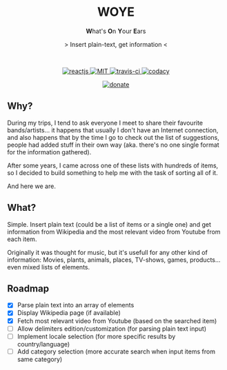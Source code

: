 <h1 align="center">WOYE</h1>
<p align="center"><strong>W</strong>hat's <strong>O</strong>n <strong>Y</strong>our <strong>E</strong>ars</p>
<p align="center">&gt; Insert plain-text, get information &lt;</p>

</br>

<p align="center">
  <a href="https://github.com/facebook/react">
    <img src="https://img.shields.io/badge/react-%5E16.4-61dafb.svg?longCache=true" alt="reactjs">
  </a>
  <a href="https://github.com/alxpez/woye/blob/master/LICENSE">
    <img src="https://img.shields.io/badge/license-MIT-green.svg?longCache=true" alt="MIT">
  </a>
  <a href="https://travis-ci.org/alxpez/woye/branches">
    <img src="https://api.travis-ci.org/alxpez/woye.svg" alt="travis-ci">
  </a>
  <a href="https://www.codacy.com/app/alxpez/woye">
    <img src="https://api.codacy.com/project/badge/Grade/09572d9c827940f5a31e418e09ef33a5" alt="codacy">
  </a>
</p>

<p align="center">
  <a href="https://github.com/vuegg/vuegg#donate">
    <img src="https://img.shields.io/badge/%E2%9D%A4%EF%B8%8F-donate-red.svg?longCache=true" alt="donate">
  </a>
</p>


## Why?
During my trips, I tend to ask everyone I meet to share their favourite bands/artists... it happens that usually I don't have an Internet connection, and also happens that by the time I go to check out the list of suggestions, people had added stuff in their own way (aka. there's no one single format for the information gathered).

After some years, I came across one of these lists with hundreds of items, so I decided to build something to help me with the task of sorting all of it.

And here we are.

## What?
Simple. Insert plain text (could be a list of items or a single one) and get information from Wikipedia and the most relevant video from Youtube from each item.

Originally it was thought for music, but it's usefull for any other kind of information: Movies, plants, animals, places, TV-shows, games, products... even mixed lists of elements.

## Roadmap

- [x] Parse plain text into an array of elements
- [x] Display Wikipedia page (if available)
- [x] Fetch most relevant video from Youtube (based on the searched item)
- [ ] Allow delimiters edition/customization (for parsing plain text input)
- [ ] Implement locale selection (for more specific results by country/language)
- [ ] Add category selection (more accurate search when input items from same category)